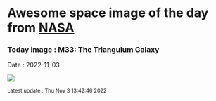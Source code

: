 
# Awesome space image of the day from [NASA](https://api.nasa.gov/)

### Today image : M33: The Triangulum Galaxy
Date : 2022-11-03

![](https://apod.nasa.gov/apod/image/2211/M33-NOIR-HST-LL_1024.jpg)

<small>Latest update : Thu Nov  3 13:42:46 2022</small>
        